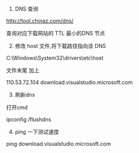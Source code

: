 1. DNS 查询

http://tool.chinaz.com/dns/

查询对应下载网站的 TTL 最小的DNS 节点

2. 修改 host 文件,将下载路径指向该 DNS

C:\Windows\System32\drivers\etc\host

文件末尾 加上 

110.53.72.104 download.visualstudio.microsoft.com

3. 刷新dns 

打开cmd

ipconfig /flushdns

4. ping 一下测试速度

 ping download.visualstudio.microsoft.com